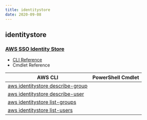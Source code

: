 ```yaml
---
title: identitystore
date: 2020-09-08
---
```


## identitystore

### [AWS SSO Identity Store](https://aws.amazon.com/single-sign-on/)

* [CLI Reference](https://docs.aws.amazon.com/cli/latest/reference/identitystore/index.html)
* Cmdlet Reference

|AWS CLI|PowerShell Cmdlet|
|----|----|
|[aws identitystore describe-group](https://docs.aws.amazon.com/cli/latest/reference/identitystore/describe-group.html)||
|[aws identitystore describe-user](https://docs.aws.amazon.com/cli/latest/reference/identitystore/describe-user.html)||
|[aws identitystore list-groups](https://docs.aws.amazon.com/cli/latest/reference/identitystore/list-groups.html)||
|[aws identitystore list-users](https://docs.aws.amazon.com/cli/latest/reference/identitystore/list-users.html)||

